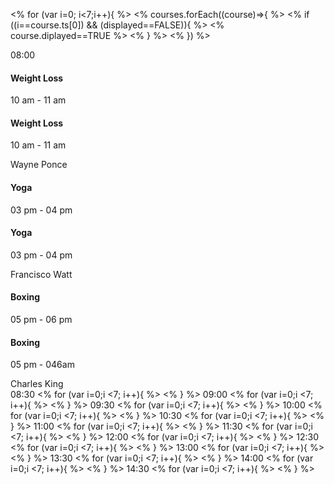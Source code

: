 <% for (var i=0; i<7;i++){ %>
                                            <% courses.forEach((course)=>{ %>
                                                <% if ((i==course.ts[0]) &&
                                                    (displayed==FALSE)){ %>
                                                    <% course.diplayed==TRUE %>
                                                        <td class="active"></td>
                                                        <% } %>
                                                            <% }) %>
<tr>
                                                            <td class="day">08:00</td>
                                                            <td class="active">
                                                                <h4>Weight Loss</h4>
                                                                <p>10 am - 11 am</p>
                                                                <div
                                                                    class="hover">
                                                                    <h4>Weight
                                                                        Loss</h4>
                                                                    <p>10 am -
                                                                        11 am</p>
                                                                    <span>Wayne
                                                                        Ponce</span>
                                                                </div>
                                                            </td>
                                                            <td></td>
                                                            <td class="active">
                                                                <h4>Yoga</h4>
                                                                <p>03 pm - 04 pm</p>
                                                                <div
                                                                    class="hover">
                                                                    <h4>Yoga</h4>
                                                                    <p>03 pm -
                                                                        04 pm</p>
                                                                    <span>Francisco
                                                                        Watt</span>
                                                                </div>
                                                            </td>
                                                            <td class="active">
                                                                <h4>Boxing</h4>
                                                                <p>05 pm - 06 pm</p>
                                                                <div
                                                                    class="hover">
                                                                    <h4>Boxing</h4>
                                                                    <p>05 pm -
                                                                        046am</p>
                                                                    <span>Charles
                                                                        King</span>
                                                                </div>
                                                            </td>
                                                            <td></td>
                                                            <td></td>
                                                            <td></td>
                                                        </tr>
                                                        <tr>
                                                            <td class="day">08:30</td>
                                                            <% for (var i=0;i
                                                            <7; i++){ %>
                                                                <td></td>
                                                                <% } %>
                                                                </tr>
                                                                <tr>
                                                                    <td
                                                                        class="day">09:00</td>
                                                                    <% for (var
                                                                        i=0;i
                                                                    <7;
                                                                        i++){ %>
                                                                        <td></td>
                                                                        <% } %>
                                                                        </tr>
                                                                        <tr>
                                                                            <td
                                                                                class="day">09:30</td>
                                                                            <%
                                                                                for
                                                                                (var
                                                                                i=0;i
                                                                            <7;
                                                                                i++){
                                                                                %>
                                                                                <td></td>
                                                                                <%
                                                                                    }
                                                                                    %>
                                                                                </tr>
                                                                                <tr>
                                                                                    <td
                                                                                        class="day">10:00</td>
                                                                                    <%
                                                                                        for
                                                                                        (var
                                                                                        i=0;i
                                                                                    <7;
                                                                                        i++){
                                                                                        %>
                                                                                        <td></td>
                                                                                        <%
                                                                                            }
                                                                                            %>
                                                                                        </tr>
                                                                                        <tr>
                                                                                            <td
                                                                                                class="day">10:30</td>
                                                                                            <%
                                                                                                for
                                                                                                (var
                                                                                                i=0;i
                                                                                            <7;
                                                                                                i++){
                                                                                                %>
                                                                                                <td></td>
                                                                                                <%
                                                                                                    }
                                                                                                    %>
                                                                                                </tr>
                                                                                                <tr>
                                                                                                    <td
                                                                                                        class="day">11:00</td>
                                                                                                    <%
                                                                                                        for
                                                                                                        (var
                                                                                                        i=0;i
                                                                                                    <7;
                                                                                                        i++){
                                                                                                        %>
                                                                                                        <td></td>
                                                                                                        <%
                                                                                                            }
                                                                                                            %>
                                                                                                        </tr>
                                                                                                        <tr>
                                                                                                            <td
                                                                                                                class="day">11:30</td>
                                                                                                            <%
                                                                                                                for
                                                                                                                (var
                                                                                                                i=0;i
                                                                                                            <7;
                                                                                                                i++){
                                                                                                                %>
                                                                                                                <td></td>
                                                                                                                <%
                                                                                                                    }
                                                                                                                    %>
                                                                                                                </tr>
                                                                                                                <tr>
                                                                                                                    <td
                                                                                                                        class="day">12:00</td>
                                                                                                                    <%
                                                                                                                        for
                                                                                                                        (var
                                                                                                                        i=0;i
                                                                                                                    <7;
                                                                                                                        i++){
                                                                                                                        %>
                                                                                                                        <td></td>
                                                                                                                        <%
                                                                                                                            }
                                                                                                                            %>
                                                                                                                        </tr>
                                                                                                                        <tr>
                                                                                                                            <td
                                                                                                                                class="day">12:30</td>
                                                                                                                            <%
                                                                                                                                for
                                                                                                                                (var
                                                                                                                                i=0;i
                                                                                                                            <7;
                                                                                                                                i++){
                                                                                                                                %>
                                                                                                                                <td></td>
                                                                                                                                <%
                                                                                                                                    }
                                                                                                                                    %>
                                                                                                                                </tr>
                                                                                                                                <tr>
                                                                                                                                    <td
                                                                                                                                        class="day">13:00</td>
                                                                                                                                    <%
                                                                                                                                        for
                                                                                                                                        (var
                                                                                                                                        i=0;i
                                                                                                                                    <7;
                                                                                                                                        i++){
                                                                                                                                        %>
                                                                                                                                        <td></td>
                                                                                                                                        <%
                                                                                                                                            }
                                                                                                                                            %>
                                                                                                                                        </tr>
                                                                                                                                        <tr>
                                                                                                                                            <td
                                                                                                                                                class="day">13:30</td>
                                                                                                                                            <%
                                                                                                                                                for
                                                                                                                                                (var
                                                                                                                                                i=0;i
                                                                                                                                            <7;
                                                                                                                                                i++){
                                                                                                                                                %>
                                                                                                                                                <td></td>
                                                                                                                                                <%
                                                                                                                                                    }
                                                                                                                                                    %>
                                                                                                                                                </tr>
                                                                                                                                                <tr>
                                                                                                                                                    <td
                                                                                                                                                        class="day">14:00</td>
                                                                                                                                                    <%
                                                                                                                                                        for
                                                                                                                                                        (var
                                                                                                                                                        i=0;i
                                                                                                                                                    <7;
                                                                                                                                                        i++){
                                                                                                                                                        %>
                                                                                                                                                        <td></td>
                                                                                                                                                        <%
                                                                                                                                                            }
                                                                                                                                                            %>
                                                                                                                                                        </tr>
                                                                                                                                                        <tr>
                                                                                                                                                            <td
                                                                                                                                                                class="day">14:30</td>
                                                                                                                                                            <%
                                                                                                                                                                for
                                                                                                                                                                (var
                                                                                                                                                                i=0;i
                                                                                                                                                            <7;
                                                                                                                                                                i++){
                                                                                                                                                                %>
                                                                                                                                                                <td></td>
                                                                                                                                                                <%
                                                                                                                                                                    }
                                                                                                                                                                    %>
                                                                                                                                                                </tr>